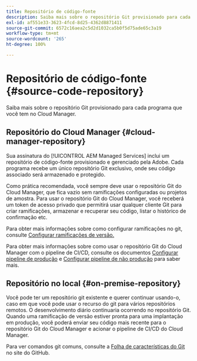 ```yaml
---
title: Repositório de código-fonte
description: Saiba mais sobre o repositório Git provisionado para cada programa que você tem no Cloud Manager.
exl-id: af551e33-3623-4fcd-8d25-4362d8871411
source-git-commit: 6572c16aea2c5d2d1032ca5b0f5d75ade65c3a19
workflow-type: tm+mt
source-wordcount: '265'
ht-degree: 100%

---
```



# Repositório de código-fonte {#source-code-repository}

Saiba mais sobre o repositório Git provisionado para cada programa que você tem no Cloud Manager.

## Repositório do Cloud Manager {#cloud-manager-repository}

Sua assinatura do [!UICONTROL AEM Managed Services] inclui um repositório de código-fonte provisionado e gerenciado pela Adobe. Cada programa recebe um único repositório Git exclusivo, onde seu código associado será armazenado e protegido.

Como prática recomendada, você sempre deve usar o repositório Git do Cloud Manager, que fica vazio sem ramificações configuradas ou projetos de amostra. Para usar o repositório Git do Cloud Manager, você receberá um token de acesso privado que permitirá usar qualquer cliente Git para criar ramificações, armazenar e recuperar seu código, listar o histórico de confirmação etc.

Para obter mais informações sobre como configurar ramificações no git, consulte [Configurar ramificações de versão.](/help/getting-started/configuring-branches.md)

Para obter mais informações sobre como usar o repositório Git do Cloud Manager com o pipeline de CI/CD, consulte os documentos [Configurar pipeline de produção](/help/using/production-pipelines.md) e [Configurar pipeline de não produção](/help/using/non-production-pipelines.md) para saber mais.

## Repositório no local {#on-premise-repository}

Você pode ter um repositório git existente e querer continuar usando-o, caso em que você pode usar o recurso do git para vários repositórios remotos. O desenvolvimento diário continuaria ocorrendo no repositório Git. Quando uma ramificação de versão estiver pronta para uma implantação em produção, você poderá enviar seu código mais recente para o repositório Git do Cloud Manager e acionar o pipeline de CI/CD do Cloud Manager.

Para ver comandos git comuns, consulte a [Folha de características do Git](https://education.github.com/git-cheat-sheet-education.pdf) no site do GitHub.
